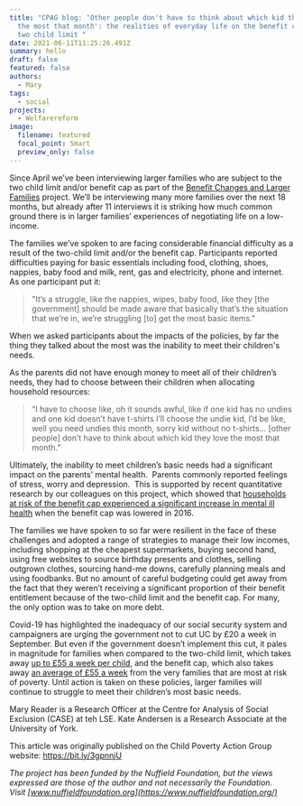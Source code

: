 ```yaml
---
title: "CPAG blog: ‘Other people don't have to think about which kid they love
  the most that month': the realities of everyday life on the benefit cap and
  two child limit "
date: 2021-06-11T11:25:26.491Z
summary: hello
draft: false
featured: false
authors:
  - Mary
tags:
  - social
projects:
  - Welfarereform
image:
  filename: featured
  focal_point: Smart
  preview_only: false
---
```

Since April we’ve been interviewing larger families who are subject to the two child limit and/or benefit cap as part of the [Benefit Changes and Larger Families](https://www.welfarereform-largerfamilies.org.uk/) project. We’ll be interviewing many more families over the next 18 months, but already after 11 interviews it is striking how much common ground there is in larger families’ experiences of negotiating life on a low-income.

The families we’ve spoken to are facing considerable financial difficulty as a result of the two-child limit and/or the benefit cap. Participants reported difficulties paying for basic essentials including food, clothing, shoes, nappies, baby food and milk, rent, gas and electricity, phone and internet. As one participant put it: 

> "It’s a struggle, like the nappies, wipes, baby food, like they \[the government] should be made aware that basically that’s the situation that we’re in, we’re struggling \[to] get the most basic items." 

When we asked participants about the impacts of the policies, by far the thing they talked about the most was the inability to meet their children's needs. 

As the parents did not have enough money to meet all of their children’s needs, they had to choose between their children when allocating household resources:

> “I have to choose like, oh it sounds awful, like if one kid has no undies and one kid doesn’t have t-shirts I’ll choose the undie kid, I’d be like, well you need undies this month, sorry kid without no t-shirts… \[other people] don’t have to think about which kid they love the most that month.”

Ultimately, the inability to meet children’s basic needs had a significant impact on the parents’ mental health.  Parents commonly reported feelings of stress, worry and depression.  This is supported by recent quantitative research by our colleagues on this project, which showed that [households at risk of the benefit cap experienced a significant increase in mental ill health](https://sticerd.lse.ac.uk/CASE/_NEW/PUBLICATIONS/abstract/?index=7615) when the benefit cap was lowered in 2016. 

The families we have spoken to so far were resilient in the face of these challenges and adopted a range of strategies to manage their low incomes, including shopping at the cheapest supermarkets, buying second hand, using free websites to source birthday presents and clothes, selling outgrown clothes, sourcing hand-me downs, carefully planning meals and using foodbanks. But no amount of careful budgeting could get away from the fact that they weren’t receiving a significant proportion of their benefit entitlement because of the two-child limit and the benefit cap. For many, the only option was to take on more debt. 

Covid-19 has highlighted the inadequacy of our social security system and campaigners are urging the government not to cut UC by £20 a week in September. But even if the government doesn’t implement this cut, it pales in magnitude for families when compared to the two-child limit, which takes away [up to £55 a week per child](https://www.gov.uk/universal-credit/what-youll-get), and the benefit cap, which also takes away [an average of £55 a week](https://www.gov.uk/government/statistics/benefit-cap-number-of-households-capped-to-november-2020) from the very families that are most at risk of poverty. Until action is taken on these policies, larger families will continue to struggle to meet their children’s most basic needs.    

Mary Reader is a Research Officer at the Centre for Analysis of Social Exclusion (CASE) at teh LSE. Kate Andersen is a Research Associate at the University of York.

This article was originally published on the Child Poverty Action Group website: https://bit.ly/3gpnnjU 

*The project has been funded by the Nuffield Foundation, but the views expressed are those of the author and not necessarily the Foundation. Visit [www.nuffieldfoundation.org](https://www.nuffieldfoundation.org/)*